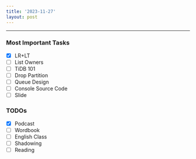 ```yaml
---
title: '2023-11-27'
layout: post
---
```


---

### Most Important Tasks

- [x] LR+LT
- [ ] List Owners
- [ ] TiDB 101
- [ ] Drop Partition
- [ ] Queue Design
- [ ] Console Source Code
- [ ] Slide

### TODOs

- [x] Podcast
- [ ] Wordbook
- [ ] English Class
- [ ] Shadowing
- [ ] Reading
